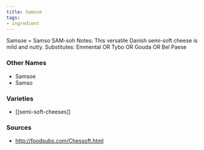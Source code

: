 ```yaml
---
title: Samsoe
tags:
- ingredient
---
```

Samsoe = Samso SAM-soh Notes: This versatile Danish semi-soft cheese is mild and nutty. Substitutes: Emmental OR Tybo OR Gouda OR Bel Paese

### Other Names

* Samsoe
* Samso

### Varieties

* [[semi-soft-cheeses]]

### Sources
* http://foodsubs.com/Chessoft.html
